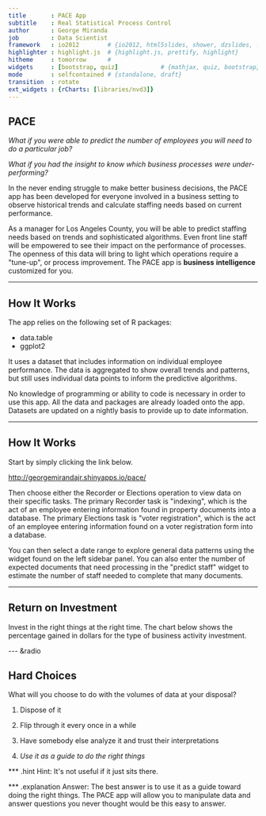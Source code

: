 ```yaml
---
title       : PACE App
subtitle    : Real Statistical Process Control
author      : George Miranda
job         : Data Scientist
framework   : io2012        # {io2012, html5slides, shower, dzslides, ...}
highlighter : highlight.js  # {highlight.js, prettify, highlight}
hitheme     : tomorrow      # 
widgets     : [bootstrap, quiz]            # {mathjax, quiz, bootstrap}
mode        : selfcontained # {standalone, draft}
transition  : rotate
ext_widgets : {rCharts: [libraries/nvd3]}
--- 
```


## PACE

_What if you were able to predict the number of employees you will need to do a particular job?_

_What if you had the insight to know which business processes were under-performing?_

In the never ending struggle to make better business decisions, the PACE app has been developed for everyone involved in a business setting to observe historical trends and calculate staffing needs based on current performance.

As a manager for Los Angeles County, you will be able to predict staffing needs based on trends and sophisticated algorithms. Even front line staff will be empowered to see their impact on the performance of processes. The openness of this data will bring to light which operations require a "tune-up", or process improvement. The PACE app is __business__ __intelligence__ customized for you.

--- 

## How It Works

The app relies on the following set of R packages:
* data.table
* ggplot2
  
  
It uses a dataset that includes information on individual employee performance. The data is aggregated to show overall trends and patterns, but still uses individual data points to inform the predictive algorithms.

No knowledge of programming or ability to code is necessary in order to use this app. All the data and packages are already loaded onto the app. Datasets are updated on a nightly basis to provide up to date information. 

---

## How It Works

Start by simply clicking the link below.  

http://georgemirandajr.shinyapps.io/pace/
  
Then choose either the Recorder or Elections operation to view data on their specific tasks. The primary Recorder task is "indexing", which is the act of an employee entering information found in property documents into a database. The primary Elections task is "voter registration", which is the act of an employee entering information found on a voter registration form into a database. 

You can then select a date range to explore general data patterns using the widget found on the left sidebar panel. You can also enter the number of expected documents that need processing in the "predict staff" widget to estimate the number of staff needed to complete that many documents. 

---

## Return on Investment

Invest in the right things at the right time. The chart below shows the percentage gained in dollars for the type of business activity investment.


<div id = 'chart1' class = 'rChart nvd3'></div>
<script type='text/javascript'>
 $(document).ready(function(){
      drawchart1()
    });
    function drawchart1(){  
      var opts = {
 "dom": "chart1",
"width":    800,
"height":    400,
"x": "activity",
"y": "roi",
"group": "type",
"type": "multiBarChart",
"id": "chart1" 
},
        data = [
 {
 "activity": "Business Intelligence",
"roi": 400,
"type": "Government" 
},
{
 "activity": "Business Intelligence",
"roi": 360,
"type": "Private" 
},
{
 "activity": "Business Intelligence",
"roi": 385,
"type": "Non-Profit" 
},
{
 "activity": "IT Hardware Upgrades",
"roi": 87,
"type": "Government" 
},
{
 "activity": "IT Hardware Upgrades",
"roi": 67,
"type": "Private" 
},
{
 "activity": "IT Hardware Upgrades",
"roi": 95,
"type": "Non-Profit" 
},
{
 "activity": "IT Software Upgrades",
"roi": 92,
"type": "Government" 
},
{
 "activity": "IT Software Upgrades",
"roi": 87,
"type": "Private" 
},
{
 "activity": "IT Software Upgrades",
"roi": 73,
"type": "Non-Profit" 
},
{
 "activity": "Process Improvement",
"roi": 257,
"type": "Government" 
},
{
 "activity": "Process Improvement",
"roi": 306,
"type": "Private" 
},
{
 "activity": "Process Improvement",
"roi": 215,
"type": "Non-Profit" 
},
{
 "activity": "Strategic Planning",
"roi": 54,
"type": "Government" 
},
{
 "activity": "Strategic Planning",
"roi": 24,
"type": "Private" 
},
{
 "activity": "Strategic Planning",
"roi": 68,
"type": "Non-Profit" 
} 
]
  
      if(!(opts.type==="pieChart" || opts.type==="sparklinePlus")) {
        var data = d3.nest()
          .key(function(d){
            //return opts.group === undefined ? 'main' : d[opts.group]
            //instead of main would think a better default is opts.x
            return opts.group === undefined ? opts.y : d[opts.group];
          })
          .entries(data);
      }
      
      if (opts.disabled != undefined){
        data.map(function(d, i){
          d.disabled = opts.disabled[i]
        })
      }
      
      nv.addGraph(function() {
        var chart = nv.models[opts.type]()
          .x(function(d) { return d[opts.x] })
          .y(function(d) { return d[opts.y] })
          .width(opts.width)
          .height(opts.height)
         
        
          
        

        
        
        
      
       d3.select("#" + opts.id)
        .append('svg')
        .datum(data)
        .transition().duration(500)
        .call(chart);

       nv.utils.windowResize(chart.update);
       return chart;
      });
    };
</script>


--- &radio
  
## Hard Choices

What will you choose to do with the volumes of data at your disposal?

1. Dispose of it

2. Flip through it every once in a while

3. Have somebody else analyze it and trust their interpretations 

4. _Use it as a guide to do the right things_

*** .hint 
Hint: It's not useful if it just sits there.

*** .explanation 
Answer: The best answer is to use it as a guide toward doing the right things. The PACE app will allow you to manipulate data and answer questions you never thought would be this easy to answer.


